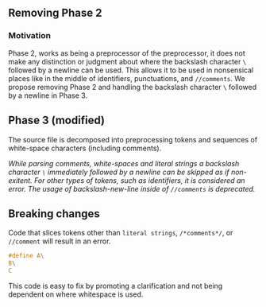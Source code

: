 ## Removing Phase 2

### Motivation

Phase 2, works as being a preprocessor of the preprocessor, it does not make any distinction or judgment
about where the backslash character `\` followed by a newline can be used. This allows it to be used in
nonsensical places like in the middle of identifiers, punctuations, and `//comments`.
We propose removing Phase 2 and handling the backslash character `\` followed by a newline in Phase 3.


## Phase 3 (modified)

The source file is decomposed into preprocessing tokens and sequences of white-space
characters (including comments).

_While parsing comments, white-spaces and literal strings a backslash character `\` immediately followed by a newline 
can be skipped as if non-exitent. For other types of tokens, such as identifiers, it is considered an error.
The usage of backslash-new-line inside of `//comments` is deprecated._

## Breaking changes

Code that slices tokens other than `literal strings`, `/*comments*/`, or `//comment` will result in an error.

```c
#define A\
B\
C
```

This code is easy to fix by promoting a clarification and not being dependent on where whitespace is used.
